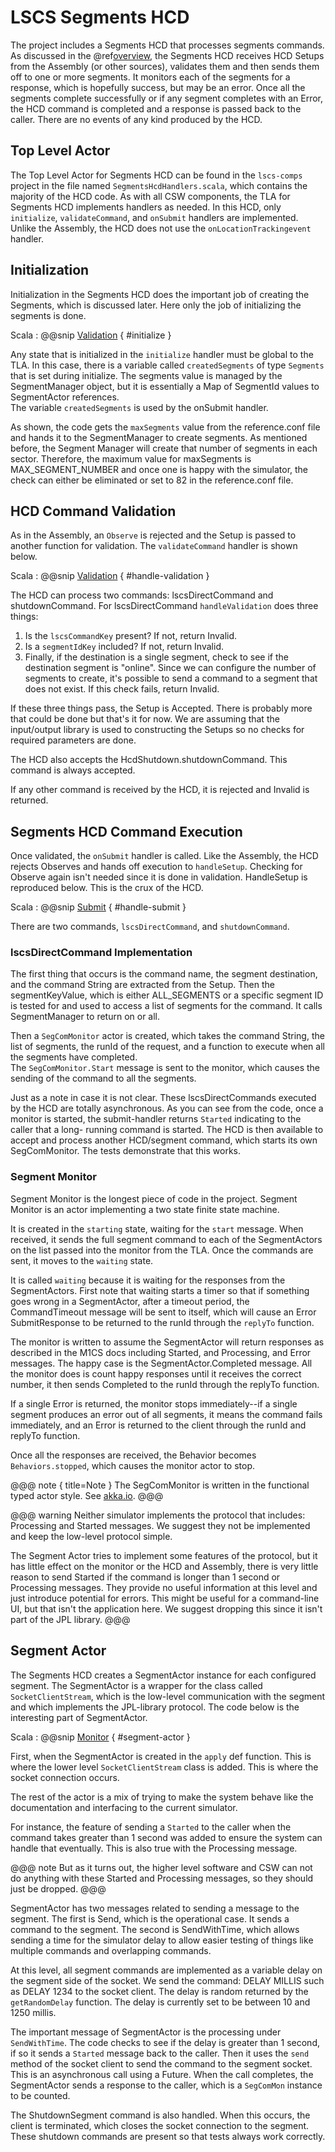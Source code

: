 # LSCS Segments HCD

The project includes a Segments HCD that processes segments commands. As discussed in the @ref[overview](index.md), the Segments HCD
receives HCD Setups from the Assembly (or other sources), validates them and then sends them off to one or more segments. It
monitors each of the segments for a response, which is hopefully success, but may be an error.  Once all the segments complete
successfully or if any segment completes with an Error, the HCD command is completed and a response is passed back to the caller.
There are no events of any kind produced by the HCD.

## Top Level Actor

The Top Level Actor for Segments HCD can be found in the `lscs-comps` project in the file named `SegmentsHcdHandlers.scala`,
which contains the majority of the HCD code. As with all CSW components, the TLA for Segments HCD implements handlers as needed. 
In this HCD, only `initialize`, `validateCommand`, and `onSubmit` handlers are implemented.  Unlike the Assembly,
the HCD does not use the `onLocationTrackingevent` handler.

## Initialization
Initialization in the Segments HCD does the important job of creating the Segments, which is discussed later. Here
only the job of initializing the segments is done.

Scala
: @@snip [Validation](../../../lscs-comps/src/main/scala/m1cs/segments/hcd/SegmentsHcdHandlers.scala) { #initialize }

Any state that is initialized in the `initialize` handler must be global to the TLA. In this case, there is a 
variable called `createdSegments` of type `Segments` that is set during initialize. The segments value is managed 
by the SegmentManager object, but it is essentially a Map of SegmentId values to SegmentActor references.  
The variable `createdSegments` is used by the onSubmit handler.

As shown, the code gets the `maxSegments` value from the reference.conf file and hands it to the SegmentManager to create segments. 
As mentioned before, the Segment Manager will create that number of segments in each sector.  Therefore, the maximum value for
maxSegments is MAX_SEGMENT_NUMBER and once one is happy with the simulator, the check can either be eliminated or
set to 82 in the reference.conf file.

## HCD Command Validation

As in the Assembly, an `Observe` is rejected and the Setup is passed to another function for validation.
The `validateCommand` handler is shown below.

Scala
: @@snip [Validation](../../../lscs-comps/src/main/scala/m1cs/segments/hcd/SegmentsHcdHandlers.scala) { #handle-validation }

The HCD can process two commands: lscsDirectCommand and shutdownCommand. For lscsDirectCommand `handleValidation` does three things:

1. Is the `lscsCommandKey` present?  If not, return Invalid.
2. Is a `segmentIdKey` included?  If not, return Invalid.
3. Finally, if the destination is a single segment, check to see if the destination segment is "online".  Since we can 
configure the number of segments to create, it's possible to send a command to a segment that does not exist. 
If this check fails, return Invalid.

If these three things pass, the Setup is Accepted.  There is probably more that could be done but that's it for now.
We are assuming that the input/output library is used to constructing the Setups so no checks for required parameters
are done.

The HCD also accepts the HcdShutdown.shutdownCommand. This command is always accepted.

If any other command is received by the HCD, it is rejected and Invalid is returned.

## Segments HCD Command Execution
Once validated, the `onSubmit` handler is called. Like the Assembly, the HCD rejects Observes and hands off
execution to `handleSetup`. Checking for Observe again isn't needed since it is done in validation. 
HandleSetup is reproduced below.  This is the crux of the HCD.

Scala
: @@snip [Submit](../../../lscs-comps/src/main/scala/m1cs/segments/hcd/SegmentsHcdHandlers.scala) { #handle-submit }

There are two commands, `lscsDirectCommand`, and `shutdownCommand`.

### lscsDirectCommand Implementation
The first thing that occurs is the command name, the segment destination, and the command String are extracted from the
Setup. Then the segmentKeyValue, which is either ALL_SEGMENTS or a specific segment ID is tested for and used
to access a list of segments for the command. It calls SegmentManager to return on or all.

Then a `SegComMonitor` actor is created, which takes the command String, the list of segments, the runId of
the request, and a function to execute when all the segments have completed.  
The `SegComMonitor.Start` message is sent to the monitor, which causes the sending of the command to all the segments.

Just as a note in case it is not clear. These lscsDirectCommands executed by the HCD are totally asynchronous. As you can see
from the code, once a monitor is started, the submit-handler returns `Started` indicating to the caller that a long-
running command is started. The HCD is then available to accept and process another HCD/segment command, which starts
its own SegComMonitor. The tests demonstrate that this works.

### Segment Monitor
Segment Monitor is the longest piece of code in the project. Segment Monitor is an actor implementing a two state
finite state machine.

It is created in the `starting` state, waiting for the `start` message. When received, it sends the full segment
command to each of the SegmentActors on the list passed into the monitor from the TLA. Once the commands are
sent, it moves to the `waiting` state.

It is called `waiting` because it is waiting for the responses from the SegmentActors. First note that waiting starts
a timer so that if something goes wrong in a SegmentActor, after a timeout period, the CommandTimeout message will be sent
to itself, which will cause an Error SubmitResponse to be returned to the runId through the `replyTo` function.

The monitor is written to assume the SegmentActor will return responses as described in the M1CS docs including Started,
and Processing, and Error messages. The happy case is the SegmentActor.Completed message. All the monitor does is 
count happy responses until it receives the correct number, it then sends Completed to the runId through the replyTo 
function. 

If a single Error is returned, the monitor stops immediately--if a single segment produces an error out of all segments,
it means the command fails immediately, and an Error is returned to the client through the runId and replyTo function.

Once all the responses are received, the Behavior becomes `Behaviors.stopped`, which causes the monitor actor to stop.

@@@ note { title=Note }
The SegComMonitor is written in the functional typed actor style. See [akka.io](https://doc.akka.io/docs/akka/current/typed/index.html).
@@@

@@@ warning
Neither simulator implements the protocol that includes: Processing and Started messages. We suggest they not be implemented
and keep the low-level protocol simple.

The Segment Actor tries to implement some features of the protocol, but it has little effect on the monitor or the HCD
and Assembly, there is very little reason to send Started if the command is longer than 1 second or Processing messages. 
They provide no useful information at this level and just introduce potential for errors. This might be useful for
a command-line UI, but that isn't the application here. We suggest dropping this since it isn't part of the JPL library.
@@@

## Segment Actor
The Segments HCD creates a SegmentActor instance for each configured segment. The SegmentActor
is a wrapper for the class called `SocketClientStream`, which is the low-level communication with the segment
and which implements the JPL-library protocol.  The code below is the interesting part of SegmentActor.

Scala
: @@snip [Monitor](../../../lscs-comps/src/main/scala/m1cs/segments/hcd/SegmentActor.scala) { #segment-actor }

First, when the SegmentActor is created in the `apply` def function. This is where the lower level `SocketClientStream`
class is added. This is where the socket connection occurs.

The rest of the actor is a mix of trying to make the system behave like the documentation and interfacing to the
current simulator.

For instance, the feature of sending a `Started` to the caller when the command takes greater than 1 second was added
to ensure the system can handle that eventually.  This is also true with the Processing message. 

@@@ note
But as it turns out, the higher level software and CSW can not do anything with these Started and Processing messages, so they should just
be dropped.
@@@

SegmentActor has two messages related to sending a message to the segment. The first is Send, which is the operational
case. It sends a command to the segment.  The second is SendWithTime, which allows sending a time for the simulator delay
to allow easier testing of things like multiple commands and overlapping commands.

At this level, all segment commands are implemented as a variable delay on the segment side of the socket. We send the
command: DELAY MILLIS such as DELAY 1234 to the socket client. The delay is random returned by the `getRandomDelay` function.
The delay is currently set to be between 10 and 1250 millis.  

The important message of SegmentActor is the processing under `SendWithTime`. The code checks to see if the delay is greater
than 1 second, if so it sends a `Started` message back to the caller. Then it uses the `send` method of the socket
client to send the command to the segment socket. This is an asynchronous call using a Future. When the call completes,
the SegmentActor sends a response to the caller, which is a `SegComMon` instance to be counted.

The ShutdownSegment command is also handled. When this occurs, the client is terminated, which closes the socket
connection to the segment. These shutdown commands are present so that tests always work correctly.  